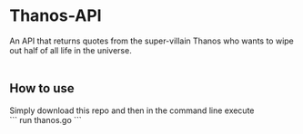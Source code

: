 # Thanos-API
An API that returns quotes from the super-villain Thanos who wants to wipe out half of all life in the universe.
<br><br>
<h2>How to use</h2>
Simply download this repo and then in the command line execute 
<br>
```
run thanos.go
```
<br>
